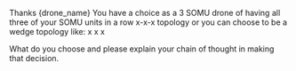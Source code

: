 Thanks {drone_name} You have a choice as a 3 SOMU drone of having all three of your
SOMU units in a row x-x-x topology or you can choose to be a wedge topology like:
   x 
 x   x

What do you choose and please explain your chain of thought in making that decision.